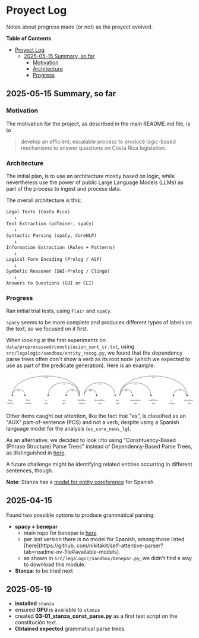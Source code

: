 # Proyect Log
Notes about progress made (or not) as the proyect evolved.

**Table of Contents**
<!-- TOC -->
* [Proyect Log](#proyect-log)
  * [2025-05-15 Summary, so far](#2025-05-15-summary-so-far)
    * [Motivation](#motivation)
    * [Architecture](#architecture)
    * [Progress](#progress)
<!-- TOC -->

## 2025-05-15 Summary, so far

### Motivation
The motivation for the project, as described in the main 
README.md file, is to
> develop an efficient, 
escalable process to produce logic-based mechanisms to 
answer questions on Costa Rica legislation.

### Architecture
The initial plan, is to use an architecture mostly based 
on logic, while nevertheless use the power of public 
Large Language Models (LLMs) as part of the process to 
ingest and process data.

The overall architecture is this:
```text
Legal Texts (Costa Rica) 
   ↓
Text Extraction (pdfminer, spaCy)
   ↓
Syntactic Parsing (spaCy, CoreNLP)
   ↓
Information Extraction (Rules + Patterns)
   ↓
Logical Form Encoding (Prolog / ASP)
   ↓
Symbolic Reasoner (SWI-Prolog / Clingo)
   ↓
Answers to Questions (GUI or CLI)
```

### Progress
Ran initial trial tests, using `Flair` and 
`spaCy`.

`spaCy` seems to be more complete and produces different 
types of labels on the text, so we focused on it first.

When looking at the first experiments on 
`data/preprocessed/constitucion_sent_cr.txt`, using 
`src/legalogic/sandbox/entity_recog.py`, we found that 
the dependency parse trees often don't show a verb as 
its root node (which we expected to use as part of the 
predicate generation).  Here is an example:

![img.png](images/spaCy_dep_parse_tree.png)

Other items caught our attention, like the fact that 
"es", is 
classified as 
an "AUX" part-of-sentence (POS) and not a verb, despite 
using a Spanish 
language model for the analysis (`es_core_news_lg`).

As an alternative, we decided to look into using 
"Constituency-Based (Phrase Structure) Parse Trees" 
instead of Dependency-Based Parse Trees, as 
distinguished in [here](https://www.perplexity.ai/search/in-a-natural-language-parse-tr-gSlqZxCmTDig_8v4U.N.EQ).

A future challenge might be identifying related entities 
occurring in different sentences, though.

**Note**: Stanza has a [model for entity coreference](https://stanfordnlp.github.io/stanza/coref.html) for Spanish.

## 2025-04-15
Found two possible options to produce grammatical parsing:
- **spacy + benepar**
  - main repo for benepar is [here](https://github.com/nikitakit/self-attentive-parser)
  - per last version there is no model for 
    Spanish, among those listed [here](https://github.
    com/nikitakit/self-attentive-parser?tab=readme-ov-file#available-models).
  - as shown in `src/legalogic/sandbox/benepar.py`, we 
    didn't find a way to download this module.
- **Stanza**: to be tried next

## 2025-05-19
- **installed** `stanza`
- ensured **GPU** is available to `stanza`
- created **03-01_stanza_const_parse.py** as a first test 
  script on the constitución text.
- **Obtained expected** grammatical parse trees.

